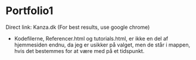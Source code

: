 # Portfolio1
Direct link: Kanza.dk (For best results, use google chrome)
- Kodefilerne, Referencer.html og tutorials.html, er ikke en del af hjemmesiden endnu, da jeg er usikker på valget, men de står i mappen, hvis det bestemmes for at være med på et tidspunkt. 
